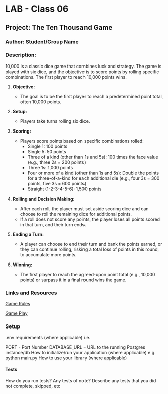 # LAB - Class 06

## Project: The Ten Thousand Game

### Author: Student/Group Name

### Description: 

10,000 is a classic dice game that combines luck and strategy. The game is played with six dice, and the objective is to score points by rolling specific combinations. The first player to reach 10,000 points wins.

1. **Objective:**
   - The goal is to be the first player to reach a predetermined point total, often 10,000 points.

2. **Setup:**
   - Players take turns rolling six dice.

3. **Scoring:**
   - Players score points based on specific combinations rolled:
     - Single 1: 100 points
     - Single 5: 50 points
     - Three of a kind (other than 1s and 5s): 100 times the face value (e.g., three 2s = 200 points)
     - Three 1s: 1,000 points
     - Four or more of a kind (other than 1s and 5s): Double the points for a three-of-a-kind for each additional die (e.g., four 3s = 300 points, five 3s = 600 points)
     - Straight (1-2-3-4-5-6): 1,500 points

4. **Rolling and Decision Making:**
   - After each roll, the player must set aside scoring dice and can choose to roll the remaining dice for additional points.
   - If a roll does not score any points, the player loses all points scored in that turn, and their turn ends.

5. **Ending a Turn:**
   - A player can choose to end their turn and bank the points earned, or they can continue rolling, risking a total loss of points in this round, to accumulate more points.

6. **Winning:**
   - The first player to reach the agreed-upon point total (e.g., 10,000 points) or surpass it in a final round wins the game.


### Links and Resources

[Game Rules](https://en.wikipedia.org/wiki/Dice_10000)

[Game Play](https://www.playonlinedicegames.com/farkle)


### Setup

.env requirements (where applicable)
i.e.

PORT - Port Number
DATABASE_URL - URL to the running Postgres instance/db
How to initialize/run your application (where applicable)
e.g. python main.py
How to use your library (where applicable)

#### Tests

How do you run tests?
Any tests of note?
Describe any tests that you did not complete, skipped, etc

